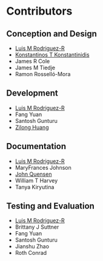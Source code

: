 # Contributors

## Conception and Design

- [Luis M Rodriguez-R](https://rodriguez-r.com/)
- [Konstantinos T Konstantinidis](http://enve-omics.gatech.edu/)
- James R Cole
- James M Tiedje
- Ramon Rosselló-Mora

## Development

- [Luis M Rodriguez-R](https://rodriguez-r.com/)
- Fang Yuan
- Santosh Gunturu
- [Zilong Huang](mailto:zhuang390@gatech.edu)

## Documentation

- [Luis M Rodriguez-R](https://rodriguez-r.com/)
- MaryFrances Johnson
- [John Quensen](https://john-quensen.com/)
- William T Harvey
- Tanya Kiryutina

## Testing and Evaluation

- [Luis M Rodriguez-R](https://rodriguez-r.com/)
- Brittany J Suttner
- Fang Yuan
- Santosh Gunturu
- Jianshu Zhao
- Roth Conrad

